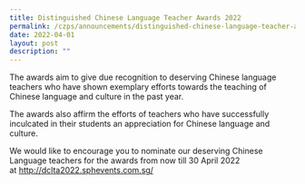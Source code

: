 ```yaml
---
title: Distinguished Chinese Language Teacher Awards 2022
permalink: /czps/announcements/distinguished-chinese-language-teacher-awards-2022/
date: 2022-04-01
layout: post
description: ""
---
```

<p>The awards aim to give due recognition to deserving Chinese language teachers who have shown exemplary efforts towards the teaching of Chinese language and culture in the past year.</p>
<p>The awards also affirm the efforts of teachers who have&nbsp;successfully inculcated in their students an appreciation for Chinese language and culture.</p>
<p>We would like to encourage you to nominate our deserving Chinese Language teachers for the awards from now till 30 April 2022 at&nbsp;<a title="http://dclta2022.sphevents.com.sg/" href="http://dclta2022.sphevents.com.sg/">http://dclta2022.sphevents.com.sg/</a><p>